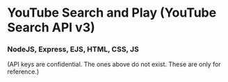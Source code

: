 # YouTube Search and Play (YouTube Search API v3)
### NodeJS, Express, EJS, HTML, CSS, JS

(API keys are confidential. The ones above do not exist. These are only for reference.)
